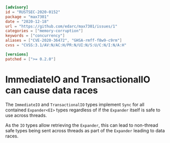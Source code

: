 ```toml
[advisory]
id = "RUSTSEC-2020-0152"
package = "max7301"
date = "2020-12-18"
url = "https://github.com/edarc/max7301/issues/1"
categories = ["memory-corruption"]
keywords = ["concurrency"]
aliases = ["CVE-2020-36472", "GHSA-rmff-f8w9-c9rm"]
cvss = "CVSS:3.1/AV:N/AC:H/PR:N/UI:N/S:U/C:N/I:N/A:H"

[versions]
patched = [">= 0.2.0"]
```

# ImmediateIO and TransactionalIO can cause data races

The `ImmediateIO` and `TransactionalIO` types implement `Sync` for all contained
`Expander<EI>` types regardless of if the `Expander` itself is safe to use
across threads.

As the `IO` types allow retrieving the `Expander`, this can lead to non-thread
safe types being sent across threads as part of the `Expander` leading to data
races.

